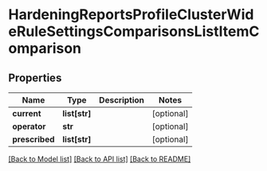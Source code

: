 # HardeningReportsProfileClusterWideRuleSettingsComparisonsListItemComparison

## Properties
Name | Type | Description | Notes
------------ | ------------- | ------------- | -------------
**current** | **list[str]** |  | [optional] 
**operator** | **str** |  | [optional] 
**prescribed** | **list[str]** |  | [optional] 

[[Back to Model list]](../README.md#documentation-for-models) [[Back to API list]](../README.md#documentation-for-api-endpoints) [[Back to README]](../README.md)


